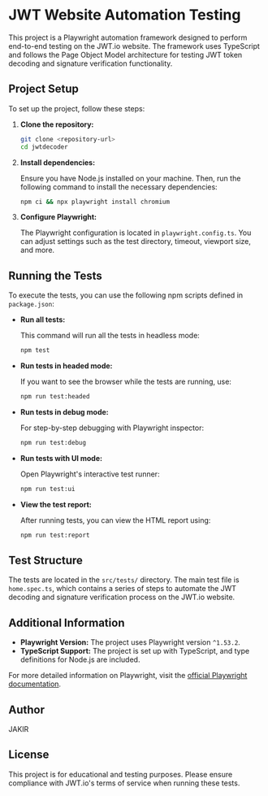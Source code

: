 # JWT Website Automation Testing

This project is a Playwright automation framework designed to perform end-to-end testing on the JWT.io website. The framework uses TypeScript and follows the Page Object Model architecture for testing JWT token decoding and signature verification functionality.

## Project Setup

To set up the project, follow these steps:

1. **Clone the repository:**

   ```bash
   git clone <repository-url>
   cd jwtdecoder
   ```

2. **Install dependencies:**

   Ensure you have Node.js installed on your machine. Then, run the following command to install the necessary dependencies:

   ```bash
   npm ci && npx playwright install chromium
   ```

3. **Configure Playwright:**

   The Playwright configuration is located in `playwright.config.ts`. You can adjust settings such as the test directory, timeout, viewport size, and more.

## Running the Tests

To execute the tests, you can use the following npm scripts defined in `package.json`:

- **Run all tests:**

  This command will run all the tests in headless mode:

  ```bash
  npm test
  ```

- **Run tests in headed mode:**

  If you want to see the browser while the tests are running, use:

  ```bash
  npm run test:headed
  ```

- **Run tests in debug mode:**

  For step-by-step debugging with Playwright inspector:

  ```bash
  npm run test:debug
  ```

- **Run tests with UI mode:**

  Open Playwright's interactive test runner:

  ```bash
  npm run test:ui
  ```

- **View the test report:**

  After running tests, you can view the HTML report using:

  ```bash
  npm run test:report
  ```

## Test Structure

The tests are located in the `src/tests/` directory. The main test file is `home.spec.ts`, which contains a series of steps to automate the JWT decoding and signature verification process on the JWT.io website.

## Additional Information

- **Playwright Version:** The project uses Playwright version `^1.53.2`.
- **TypeScript Support:** The project is set up with TypeScript, and type definitions for Node.js are included.

For more detailed information on Playwright, visit the [official Playwright documentation](https://playwright.dev/docs/intro).

## Author

JAKIR

## License

This project is for educational and testing purposes. Please ensure compliance with JWT.io's terms of service when running these tests.